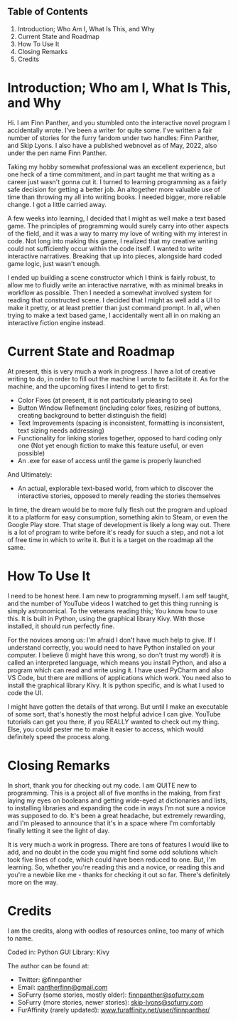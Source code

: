 ## Table of Contents

1. Introduction; Who Am I, What Is This, and Why
2. Current State and Roadmap
3. How To Use It
4. Closing Remarks
5. Credits

# Introduction; Who am I, What Is This, and Why
    
Hi. I am Finn Panther, and you stumbled onto the interactive novel program I accidentally wrote. I've been a writer for quite some. I've written a fair number of stories for the furry fandom under two handles: Finn Panther, and Skip Lyons. I also have a published webnovel as of May, 2022, also under the pen name Finn Panther.
    
Taking my hobby somewhat professional was an excellent experience, but one heck of a time commitment, and in part taught me that writing as a career just wasn't gonna cut it. I turned to learning programming as a fairly safe decision for getting a better job. An altogether more valuable use of time than throwing my all into writing books. I needed bigger, more reliable change. I got a little carried away.

A few weeks into learning, I decided that I might as well make a text based game. The principles of programming would surely carry into other aspects of the field, and it was a way to marry my love of writing with my interest in code. Not long into making this game, I realized that my creative writing could not sufficiently occur within the code itself. I wanted to write interactive narratives. Breaking that up into pieces, alongside hard coded game logic, just wasn't enough.

I ended up building a scene constructor which I think is fairly robust, to allow me to fluidly write an interactive narrative, with as minimal breaks in workflow as possible. Then I needed a somewhat involved system for reading that constructed scene. I decided that I might as well add a UI to make it pretty, or at least prettier than just command prompt. In all, when trying to make a text based game, I accidentally went all in on making an interactive fiction engine instead.

# Current State and Roadmap

At present, this is very much a work in progress. I have a lot of creative writing to do, in order to fill out the machine I wrote to facilitate it. As for the machine, and the upcoming fixes I intend to get to first:

- Color Fixes (at present, it is not particularly pleasing to see)
- Button Window Refinement (including color fixes, resizing of buttons, creating background to better distinguish the field)
- Text Improvements (spacing is inconsistent, formatting is inconsistent, text sizing needs addressing)
- Functionality for linking stories together, opposed to hard coding only one
(Not yet enough fiction to make this feature useful, or even possible)
- An .exe for ease of access until the game is properly launched

And Ultimately:
- An actual, explorable text-based world, from which to discover the interactive stories, opposed to merely reading the stories themselves
    
In time, the dream would be to more fully flesh out the program and upload it to a platform for easy consumption, something akin to Steam, or even the Google Play store. That stage of development is likely a long way out. There is a lot of program to write before it's ready for suuch a step, and not a lot of free time in which to write it. But it is a target on the roadmap all the same.

# How To Use It

I need to be honest here. I am new to programming myself. I am self taught, and the number of YouTube videos I watched to get this thing running is simply astronomical. To the veterans reading this; You know how to use this. It is built in Python, using the graphical library Kivy. With those installed, it should run perfectly fine.

For the novices among us: I'm afraid I don't have much help to give. If I understand correctly, you would need to have Python installed on your computer. I believe (I might have this wrong, so don't trust my word!) it is called an interpreted language, which means you install Python, and also a program which can read and write using it. I have used PyCharm and also VS Code, but there are millions of applications which work. You need also to install the graphical library Kivy. It is python specific, and is what I used to code the UI.

I might have gotten the details of that wrong. But until I make an executable of some sort, that's honestly the most helpful advice I can give. YouTube tutorials can get you there, if you REALLY wanted to check out my thing. Else, you could pester me to make it easier to access, which would definitely speed the process along.

# Closing Remarks

In short, thank you for checking out my code. I am QUITE new to programming. This is a project all of five months in the making, from first laying my eyes on booleans and getting wide-eyed at dictionaries and lists, to installing libraries and expanding the code in ways I'm not sure a novice was supposed to do. It's been a great headache, but extremely rewarding, and I'm pleased to announce that it's in a space where I'm comfortably finally letting it see the light of day.

It is very much a work in progress. There are tons of features I would like to add, and no doubt in the code you might find some odd solutions which took five lines of code, which could have been reduced to one. But, I'm learning. So, whether you're reading this and a novice, or reading this and you're a newbie like me - thanks for checking it out so far. There's definitely more on the way.

# Credits

I am the credits, along with oodles of resources online, too many of which to name.

Coded in: Python
GUI Library: Kivy

The author can be found at:

- Twitter: @finnpanther
- Email: pantherfinn@gmail.com
- SoFurry (some stories, mostly older): finnpanther@sofurry.com
- SoFurry (more stories, newer stories): skip-lyons@sofurry.com
- FurAffinity (rarely updated): www.furaffinity.net/user/finnpanther/
